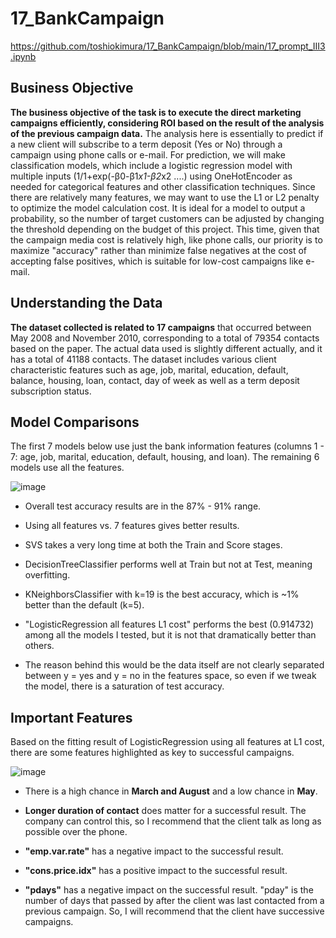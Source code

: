 # 17_BankCampaign
https://github.com/toshiokimura/17_BankCampaign/blob/main/17_prompt_III3.ipynb

## Business Objective

**The business objective of the task is to execute the direct marketing campaigns efficiently, considering ROI based on the result of the analysis of the previous campaign data.** The analysis here is essentially to predict if a new client will subscribe to a term deposit (Yes or No) through a campaign using phone calls or e-mail. For prediction, we will make classification models, which include a logistic regression model with multiple inputs (1/1+exp(-β0-β1*x1-β2*x2 ....) using OneHotEncoder as needed for categorical features and other classification techniques. Since there are relatively many features, we may want to use the L1 or L2 penalty to optimize the model calculation cost. It is ideal for a model to output a probability, so the number of target customers can be adjusted by changing the threshold depending on the budget of this project. This time, given that the campaign media cost is relatively high, like phone calls, our priority is to maximize "accuracy" rather than minimize false negatives at the cost of accepting false positives, which is suitable for low-cost campaigns like e-mail.

## Understanding the Data

**The dataset collected is related to 17 campaigns** that occurred between May 2008 and November 2010, corresponding to a total of 79354 contacts based on the paper. The actual data used is slightly different actually, and it has a total of 41188 contacts. The dataset includes various client characteristic features such as age, job, marital, education, default, balance, housing, loan, contact, day of week as well as a term deposit subscription status.


## Model Comparisons

The first 7 models below use just the bank information features (columns 1 - 7: age, job, marital, education, default, housing, and loan). The remaining 6 models use all the features.

![image](https://github.com/toshiokimura/17_BankCampaign/assets/44044445/b67202ba-521d-4fce-a545-3a4a7490c6f5)


* Overall test accuracy results are in the 87% - 91% range. 

* Using all features vs. 7 features gives better results.

* SVS takes a very long time at both the Train and Score stages.

* DecisionTreeClassifier performs well at Train but not at Test, meaning overfitting.

* KNeighborsClassifier with k=19 is the best accuracy, which is ~1% better than the default (k=5).

* "LogisticRegression all features L1 cost" performs the best (0.914732) among all the models I tested, but it is not that dramatically better than others.

* The reason behind this would be the data itself are not clearly separated between y = yes and y = no in the features space, so even if we tweak the model, there is a saturation of test accuracy.



## Important Features

Based on the fitting result of LogisticRegression using all features at L1 cost, there are some features highlighted as key to successful campaigns. 

![image](https://github.com/toshiokimura/17_BankCampaign/assets/44044445/8b66763a-a239-4f1b-820a-54b2f74d8c36)


* There is a high chance in **March and August** and a low chance in **May**.

* **Longer duration of contact** does matter for a successful result. The company can control this, so I recommend that the client talk as long as possible over the phone.

* **"emp.var.rate"** has a negative impact to the successful result.

* **"cons.price.idx"** has a positive impact to the successful result.

* **"pdays"** has a negative impact on the successful result. "pday" is the number of days that passed by after the client was last contacted from a previous campaign. So, I will recommend that the client have successive campaigns.

